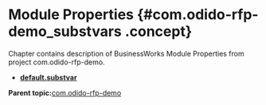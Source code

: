 # Module Properties {#com.odido-rfp-demo_substvars .concept}

Chapter contains description of BusinessWorks Module Properties from project com.odido-rfp-demo.

-   **[default.substvar](../../../projects/com.odido-rfp-demo/META-INF/default.substvar.md)**  


**Parent topic:**[com.odido-rfp-demo](../../../projects/com.odido-rfp-demo/com.odido-rfp-demo.md)

